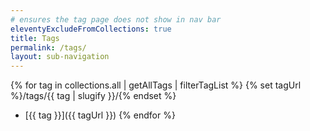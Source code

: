 ```yaml
---
# ensures the tag page does not show in nav bar
eleventyExcludeFromCollections: true
title: Tags
permalink: /tags/
layout: sub-navigation
---
```


{% for tag in collections.all | getAllTags | filterTagList %}
{% set tagUrl %}/tags/{{ tag | slugify }}/{% endset %}
- [{{ tag }}]({{ tagUrl }})
{% endfor %}
